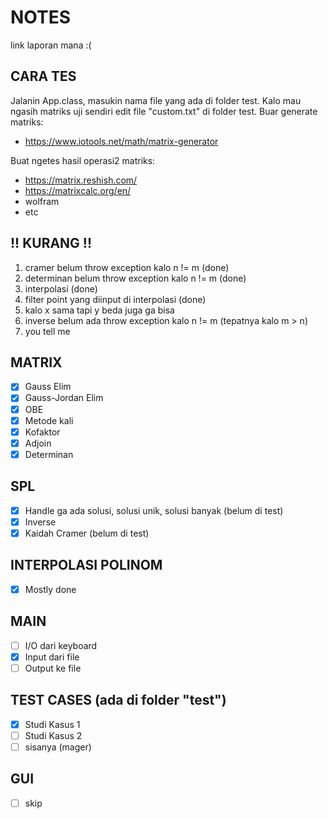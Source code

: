 # NOTES
link laporan mana :(

## CARA TES
Jalanin App.class, masukin nama file yang ada di folder test. Kalo mau ngasih matriks uji sendiri edit file "custom.txt" di folder test.
Buar generate matriks:
- https://www.iotools.net/math/matrix-generator

Buat ngetes hasil operasi2 matriks:
- https://matrix.reshish.com/
- https://matrixcalc.org/en/
- wolfram
- etc

## !! KURANG !!
1. cramer belum throw exception kalo n != m (done)
2. determinan belum throw exception kalo n != m (done)
3. interpolasi (done)
4. filter point yang diinput di interpolasi (done)
5. kalo x sama tapi y beda juga ga bisa
6. inverse belum ada throw exception kalo n != m (tepatnya kalo m > n)
7. you tell me

## MATRIX
- [x] Gauss Elim
- [x] Gauss-Jordan Elim
- [x] OBE
- [x] Metode kali
- [x] Kofaktor
- [x] Adjoin
- [x] Determinan

## SPL
- [x] Handle ga ada solusi, solusi unik, solusi banyak (belum di test)
- [x] Inverse
- [x] Kaidah Cramer (belum di test)

## INTERPOLASI POLINOM
- [x] Mostly done

## MAIN 
- [ ] I/O dari keyboard
- [x] Input dari file
- [ ] Output ke file

## TEST CASES (ada di folder "test")
- [x] Studi Kasus 1
- [ ] Studi Kasus 2
- [ ] sisanya (mager)

## GUI
- [ ] skip

